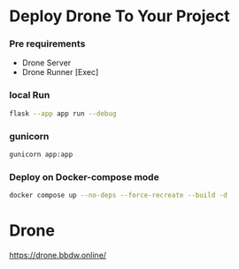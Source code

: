 # Deploy Drone To Your Project

### Pre requirements
- Drone Server
- Drone Runner [Exec]

### local Run
```bash
flask --app app run --debug
```

### gunicorn
```bash
gunicorn app:app
```

### Deploy on Docker-compose mode
```bash
docker compose up --no-deps --force-recreate --build -d
```

# Drone
https://drone.bbdw.online/
